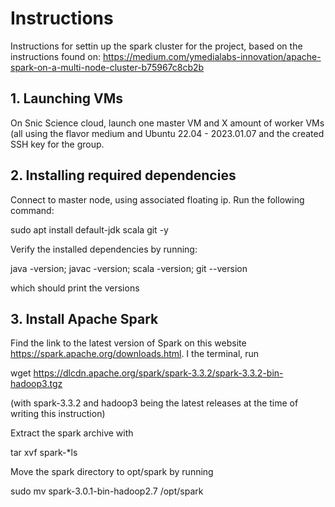 # Instructions
Instructions for settin up the spark cluster for the project, based on the instructions found on:
https://medium.com/ymedialabs-innovation/apache-spark-on-a-multi-node-cluster-b75967c8cb2b

## 1. Launching VMs
On Snic Science cloud, launch one master VM and X amount of worker VMs 
(all using the flavor medium and Ubuntu 22.04 - 2023.01.07 and the created 
SSH key for the group.

## 2. Installing required dependencies
Connect to master node, using associated floating ip. Run the following command:

sudo apt install default-jdk scala git -y

Verify the installed dependencies by running:

java -version; javac -version; scala -version; git --version

which should print the versions

## 3. Install Apache Spark
Find the link to the latest version of Spark on this website https://spark.apache.org/downloads.html. I the terminal, run

wget https://dlcdn.apache.org/spark/spark-3.3.2/spark-3.3.2-bin-hadoop3.tgz

(with spark-3.3.2 and hadoop3 being the latest releases at the time of writing this instruction)

Extract the spark archive with

tar xvf spark-*ls

Move the spark directory to opt/spark by running 

sudo mv spark-3.0.1-bin-hadoop2.7 /opt/spark
